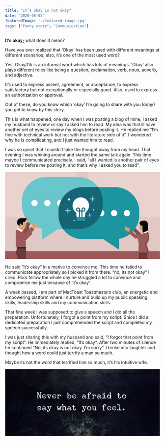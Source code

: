 ```yaml
---
title: "It’s okay is not okay"
date: "2020-08-05"
featuredImage: './featured-image.jpg'
tags: ["Funny story", "Communication"]
---
```


**It’s okay;** what does it mean?

Have you ever realized that ‘Okay’ has been used with different meanings at different scenarios; also, it’s one of the most used word?

Yes, Okay/Ok is an informal word which has lots of meanings. ‘Okay’ also plays different roles like being a question, exclamation, verb, noun, adverb, and adjective. 

It’s used to express assent, agreement, or acceptance, to express satisfactory but not exceptionally or especially good. Also, used to express an authorization or approval.

Out of these, do you know which ‘okay’ I’m going to share with you today? you get to know by this story.

This is what happened, one day when I was posting a blog of mine, I asked my husband to review or say I asked him to read. My idea was that ill have another set of eyes to review my blogs before posting it. He replied me “I’m fine with technical work but not with the literature side of it”. I wondered why he is complicating, and I just wanted him to read. 

I was so upset that I couldn’t take the thought away from my head. That evening I was whining around and started the same talk again. This time maybe I communicated precisely. I said, “all I wanted is another pair of eyes to review before me posting it, and that’s why I asked you to read”. 

![](./1.jpg)

He said “it’s okay” in a motive to convince me. This time he failed to communicate appropriately so I picked it from there. “no, its not okay” I cried. Poor fellow the whole day he struggled a lot to convince and compromise me just because of ‘it’s okay’.

A week passed, I am part of MacToast Toastmasters club, an energetic and empowering platform where I nurture and build up my public speaking skills, leadership skills and my communication skills.

That fine week I was supposed to give a speech and I did all the preparation. Unfortunately, I forgot a point from my script. Snice I did a dedicated preparation I just comprehended the script and completed my speech successfully. 

I was just sharing this with my husband and said, “I forgot that point from my script”. He immediately replied, “it’s okay”. After two minutes of silence he continued “No, its okay is not okay. I’m sorry”. I broke into laughter and thought how a word could just terrify a man so much. 

Maybe its not the word that terrified him so much, it’s his intuitive wife.

![](./2.jpg)